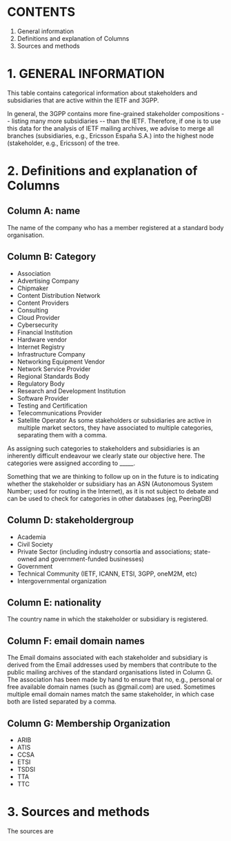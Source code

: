 # CONTENTS

1. General information
2. Definitions and explanation of Columns
3. Sources and methods

# 1. GENERAL INFORMATION
This table contains categorical information about stakeholders and subsidiaries that are active within the IETF and 3GPP.

In general, the 3GPP contains more fine-grained stakeholder compositions -- listing many more subsidiaries -- than the IETF. Therefore, if one is to use this data for the analysis of IETF mailing archives, we advise to merge all branches (subsidiaries, e.g., Ericsson España S.A.) into the highest node (stakeholder, e.g., Ericsson) of the tree.


# 2. Definitions and explanation of Columns
## Column A: name
The name of the company who has a member registered at a standard body organisation.
## Column B: Category
- Association
- Advertising Company
- Chipmaker
- Content Distribution Network
- Content Providers
- Consulting
- Cloud Provider
- Cybersecurity
- Financial Institution
- Hardware vendor
- Internet Registry
- Infrastructure Company
- Networking Equipment Vendor
- Network Service Provider
- Regional Standards Body
- Regulatory Body
- Research and Development Institution
- Software Provider
- Testing and Certification 
- Telecommunications Provider 
- Satellite Operator
As some stakeholders or subsidiaries are active in multiple market sectors, they have associated to multiple categories, separating them with a comma.

As assigning such categories to stakeholders and subsidiaries is an inherently difficult endeavour we clearly state our objective here. The categories were assigned according to _____.

Something that we are thinking to follow up on in the future is to indicating whether the stakeholder or subsidiary has an ASN (Autonomous System Number; used for routing in the Internet), as it is not subject to debate and can be used to check for categories in other databases (eg, PeeringDB)

## Column D: stakeholdergroup
- Academia
- Civil Society
- Private Sector (including industry consortia and associations; state-owned and government-funded businesses)
- Government
- Technical Community (IETF, ICANN, ETSI, 3GPP, oneM2M, etc)
- Intergovernmental organization 

## Column E: nationality
The country name in which the stakeholder or subsidiary is registered.

## Column F: email domain names
The Email domains associated with each stakeholder and subsidiary is derived from the Email addresses used by members that contribute to the public mailing archives of the standard organisations listed in Column G. The association has been made by hand to ensure that no, e.g., personal or free available domain names (such as @gmail.com) are used. Sometimes multiple email domain names match the same stakeholder, in which case both are listed separated by a comma.

## Column G: Membership Organization
- ARIB
- ATIS
- CCSA
- ETSI
- TSDSI
- TTA
- TTC

# 3. Sources and methods
The sources are
